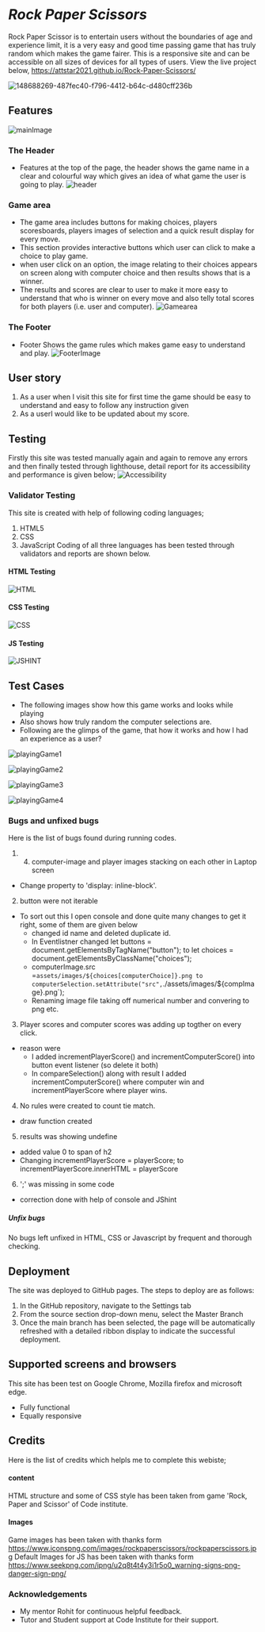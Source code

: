 # ***Rock Paper Scissors***
Rock Paper Scissor is to entertain users without the boundaries of age and experience limit, it is a very easy and good time passing game that has truly random which makes the game fairer.
This is a responsive site and can be accessible on all sizes of devices for all types of users. View the live project below,
https://attstar2021.github.io/Rock-Paper-Scissors/

![148688269-487fec40-f796-4412-b64c-d480cff236b](https://user-images.githubusercontent.com/91749477/148688628-8f0a5767-86ab-4030-96e9-3a3dfa89cea3.png)

## Features
![mainImage](https://user-images.githubusercontent.com/91749477/148692175-7903593e-e618-4f0f-9f6d-d8cd15c56cc2.png)

### The Header
- Features at the top of the page, the header shows the game name in a clear and colourful way which gives an idea of what game the user is going to play.
![header](https://user-images.githubusercontent.com/91749477/148692130-1b70c105-9b6d-4148-9f29-fb8043567c71.png)

### Game area
- The game area includes buttons for making choices, players scoresboards, players images of selection and a quick result display for every move.
- This section provides interactive buttons which user can click to make a choice to play game.
- when user click on an option, the image relating to their choices appears on screen along with computer choice and then results shows that is a winner.
- The results and scores are clear to user to make it more easy to understand that who is winner on every move and also telly total scores for both players (i.e. user and computer).
![Gamearea](https://user-images.githubusercontent.com/91749477/148692167-cec715e2-70ed-413e-9fff-5365197c5d59.png)

### The Footer
- Footer Shows the game rules which makes game easy to understand and play. 
![FooterImage](https://user-images.githubusercontent.com/91749477/148692152-483ca613-5918-4deb-bdc3-863da13001f9.png)

## User story
1. As a user when I visit this site for first time the game should be easy to understand and easy to follow any instruction given
2. As a userI would like to be updated about my score.

## Testing
Firstly this site was tested manually again and again to remove any errors and then finally tested through lighthouse, detail report for its accessibility and performance is given below;
![Accessibility](https://user-images.githubusercontent.com/91749477/148696170-c9747c61-30df-477a-b506-b459b4532c87.png)

### Validator Testing
This site is created with help of following coding languages;
 1. HTML5
 2. CSS
 3. JavaScript
  Coding of all three languages has been tested through validators and reports are shown below.

#### HTML Testing
![HTML](https://user-images.githubusercontent.com/91749477/148696327-358aec8e-d3fc-4722-94a7-058ef985efaf.png)

#### CSS Testing
![CSS](https://user-images.githubusercontent.com/91749477/148696314-dc178c63-71c3-4559-a8ae-c59b27bb0b7c.png)

#### JS Testing
![JSHINT](https://user-images.githubusercontent.com/91749477/148696339-28594435-d88f-496a-ad48-fdb83aceb192.png)

## Test Cases
* The following images show how this game works and looks while playing
* Also shows how truly random the computer selections are.
* Following are the glimps of the game, that how it works and how I had an experience as a user?

![playingGame1](https://user-images.githubusercontent.com/91749477/148692179-9bef6b9a-3561-4fcd-b23f-5e9b9ef81774.png)

![playingGame2](https://user-images.githubusercontent.com/91749477/148692212-b79844e5-0be2-4f17-96b1-76bd10837c98.png)

![playingGame3](https://user-images.githubusercontent.com/91749477/148692205-e397cf37-eb69-45d4-8eab-a7a2d508fd01.png)

![playingGame4](https://user-images.githubusercontent.com/91749477/148692184-124bb5cd-b8c3-49b5-89cc-12239244d01b.png)

### Bugs and unfixed bugs
Here is the list of bugs found during running codes.
1. 4. computer-image and player images stacking on each other in Laptop screen
- Change property to 'display: inline-block'.
2. button were not iterable
- To sort out this I open console and done quite many changes to get it right, some of them are given below
  - changed id name and deleted duplicate id.
  - In Eventlistner changed let buttons = document.getElementsByTagName("button"); to let choices = document.getElementsByClassName("choices"); 
  - computerImage.src =`assets/images/${choices[computerChoice]}.png to computerSelection.setAttribute("src",`./assets/images/${compImage}.png`);
  - Renaming image file taking off numerical number and convering to png etc.
3. Player scores and computer scores was adding up togther on every click.
- reason were
  - I added incrementPlayerScore() and incrementComputerScore() into button event listener (so delete it both)
  - In compareSelection() along with result I added incrementComputerScore() where computer win and incrementPlayerScore where player wins. 
4. No rules were created to count tie match. 
 - draw function created 
5. results was showing undefine
 - added value 0 to span of h2 
 - Changing incrementPlayerScore = playerScore; to incrementPlayerScore.innerHTML = playerScore
 6. ';' was missing in some code
 - correction done with help of console and JShint


##### Unfix bugs
No bugs left unfixed in HTML, CSS or Javascript by frequent and thorough checking.

## Deployment
The site was deployed to GitHub pages. The steps to deploy are as follows:
1. In the GitHub repository, navigate to the Settings tab
2. From the source section drop-down menu, select the Master Branch
3. Once the main branch has been selected, the page will be automatically refreshed with a detailed ribbon display to indicate the successful deployment.


## Supported screens and browsers
This site has been test on Google Chrome, Mozilla firefox and microsoft edge.
- Fully functional
- Equally responsive


## Credits
Here is the list of credits which helpls me to complete this webiste;

#### content
HTML structure and some of CSS style has been taken from game 'Rock, Paper and Scissor' of Code institute.

#### Images
Game images has been taken with thanks form https://www.iconspng.com/images/rockpaperscissors/rockpaperscissors.jpg 
Default Images for JS has been taken with thanks form https://www.seekpng.com/ipng/u2q8t4t4y3i1r5o0_warning-signs-png-danger-sign-png/

### Acknowledgements
- My mentor Rohit for continuous helpful feedback.
- Tutor and Student support at Code Institute for their support.
